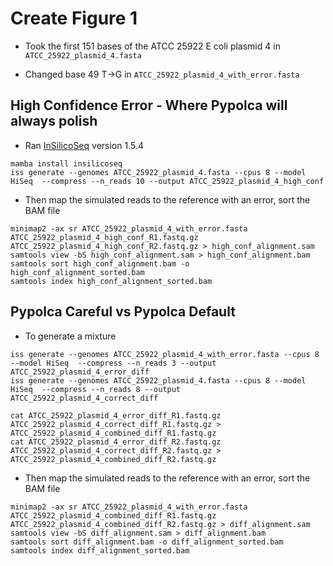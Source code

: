 # Create Figure 1

* Took the first 151 bases of the ATCC 25922 E coli plasmid 4 in `ATCC_25922_plasmid_4.fasta`

* Changed base 49 T->G in `ATCC_25922_plasmid_4_with_error.fasta`


## High Confidence Error - Where Pypolca will always polish

* Ran [InSilicoSeq](https://doi.org/10.1093/bioinformatics/bty630) version 1.5.4

```
mamba install insilicoseq
iss generate --genomes ATCC_25922_plasmid_4.fasta --cpus 8 --model HiSeq  --compress --n_reads 10 --output ATCC_25922_plasmid_4_high_conf
```
* Then map the simulated reads to the reference with an error, sort the BAM file

```
minimap2 -ax sr ATCC_25922_plasmid_4_with_error.fasta ATCC_25922_plasmid_4_high_conf_R1.fastq.gz ATCC_25922_plasmid_4_high_conf_R2.fastq.gz > high_conf_alignment.sam
samtools view -bS high_conf_alignment.sam > high_conf_alignment.bam
samtools sort high_conf_alignment.bam -o high_conf_alignment_sorted.bam
samtools index high_conf_alignment_sorted.bam
```

## Pypolca Careful vs Pypolca Default

* To generate a mixture

```
iss generate --genomes ATCC_25922_plasmid_4_with_error.fasta --cpus 8 --model HiSeq  --compress --n_reads 3 --output ATCC_25922_plasmid_4_error_diff
iss generate --genomes ATCC_25922_plasmid_4.fasta --cpus 8 --model HiSeq  --compress --n_reads 8 --output ATCC_25922_plasmid_4_correct_diff

cat ATCC_25922_plasmid_4_error_diff_R1.fastq.gz ATCC_25922_plasmid_4_correct_diff_R1.fastq.gz > ATCC_25922_plasmid_4_combined_diff_R1.fastq.gz
cat ATCC_25922_plasmid_4_error_diff_R2.fastq.gz ATCC_25922_plasmid_4_correct_diff_R2.fastq.gz > ATCC_25922_plasmid_4_combined_diff_R2.fastq.gz
```
* Then map the simulated reads to the reference with an error, sort the BAM file

```
minimap2 -ax sr ATCC_25922_plasmid_4_with_error.fasta ATCC_25922_plasmid_4_combined_diff_R1.fastq.gz ATCC_25922_plasmid_4_combined_diff_R2.fastq.gz > diff_alignment.sam
samtools view -bS diff_alignment.sam > diff_alignment.bam
samtools sort diff_alignment.bam -o diff_alignment_sorted.bam
samtools index diff_alignment_sorted.bam
```